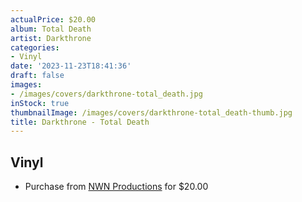 ```yaml
---
actualPrice: $20.00
album: Total Death
artist: Darkthrone
categories:
- Vinyl
date: '2023-11-23T18:41:36'
draft: false
images:
- /images/covers/darkthrone-total_death.jpg
inStock: true
thumbnailImage: /images/covers/darkthrone-total_death-thumb.jpg
title: Darkthrone - Total Death
---
```


## Vinyl
* Purchase from [NWN Productions](http://shop.nwnprod.com/index.php?route=product/product&path=75&product_id=43659&sort=pd.name&order=ASC) for $20.00
